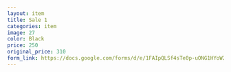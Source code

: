 ```yaml
---
layout: item
title: Sale 1
categories: item
image: 27
color: Black
price: 250 
original_price: 310
form_link: https://docs.google.com/forms/d/e/1FAIpQLSf4sTe0p-uONG1HYoW2ZHqtRP-Cy2J07cy-uhmtm9ZTk1dlrg/viewform?embedded=true
---
```

